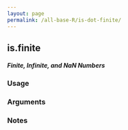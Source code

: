 ```yaml
---
layout: page
permalink: /all-base-R/is-dot-finite/
---
```


## __is.finite__

#### _Finite, Infinite, and NaN Numbers_

### Usage

### Arguments

### Notes
